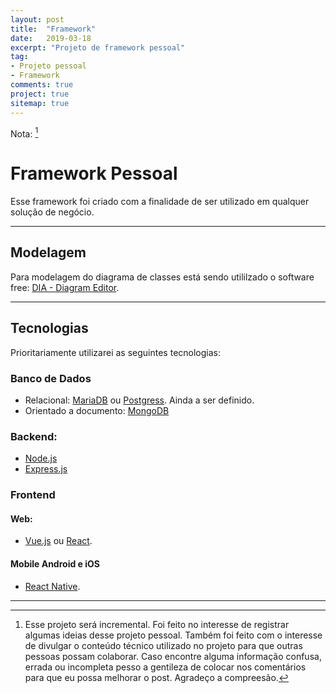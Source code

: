 ```yaml
---
layout: post
title:  "Framework"
date:   2019-03-18
excerpt: "Projeto de framework pessoal"
tag: 
- Projeto pessoal
- Framework
comments: true
project: true
sitemap: true
---
```


Nota: [^bignote]

# Framework Pessoal

Esse framework foi criado com a finalidade de ser utilizado em qualquer solução de negócio.

---

## Modelagem

Para modelagem do diagrama de classes está sendo utililzado o software free: [DIA - Diagram Editor](http://dia-installer.de/).

---

## Tecnologias

Prioritariamente utilizarei as seguintes tecnologias:

### Banco de Dados

- Relacional: [MariaDB](https://mariadb.org/) ou [Postgress](https://www.postgresql.org/). Ainda a ser definido.
- Orientado a documento: [MongoDB](https://www.mongodb.com/)

### Backend:

- [Node.js](https://nodejs.org)
- [Express.js](https://expressjs.com)

### Frontend

#### Web:
- [Vue.js](https://vuejs.org/) ou [React](https://reactjs.org/).

#### Mobile Android e iOS
- [React Native](https://facebook.github.io/react-native/).

---

[^bignote]: Esse projeto será incremental. Foi feito no interesse de registrar algumas ideias desse projeto pessoal. Também foi feito com o interesse de divulgar o conteúdo técnico utilizado no projeto para que outras pessoas possam colaborar. 
    Caso encontre alguma informação confusa, errada ou incompleta pesso a gentileza de colocar nos comentários para que eu possa melhorar o post.
    Agradeço a compreesão.